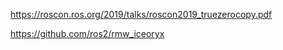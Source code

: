 https://roscon.ros.org/2019/talks/roscon2019_truezerocopy.pdf   

https://github.com/ros2/rmw_iceoryx
